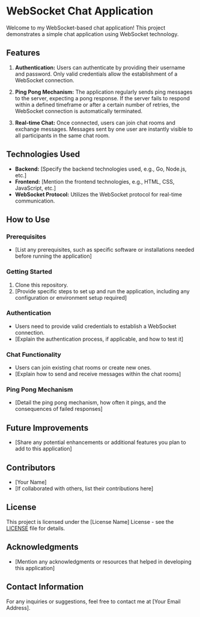 # WebSocket Chat Application

Welcome to my WebSocket-based chat application! This project demonstrates a simple chat application using WebSocket technology.

## Features

1. **Authentication:** Users can authenticate by providing their username and password. Only valid credentials allow the establishment of a WebSocket connection.
   
2. **Ping Pong Mechanism:** The application regularly sends ping messages to the server, expecting a pong response. If the server fails to respond within a defined timeframe or after a certain number of retries, the WebSocket connection is automatically terminated.
   
3. **Real-time Chat:** Once connected, users can join chat rooms and exchange messages. Messages sent by one user are instantly visible to all participants in the same chat room.

## Technologies Used

- **Backend:** [Specify the backend technologies used, e.g., Go, Node.js, etc.]
- **Frontend:** [Mention the frontend technologies, e.g., HTML, CSS, JavaScript, etc.]
- **WebSocket Protocol:** Utilizes the WebSocket protocol for real-time communication.

## How to Use

### Prerequisites

- [List any prerequisites, such as specific software or installations needed before running the application]

### Getting Started

1. Clone this repository.
2. [Provide specific steps to set up and run the application, including any configuration or environment setup required]
   
### Authentication

- Users need to provide valid credentials to establish a WebSocket connection.
- [Explain the authentication process, if applicable, and how to test it]

### Chat Functionality

- Users can join existing chat rooms or create new ones.
- [Explain how to send and receive messages within the chat rooms]

### Ping Pong Mechanism

- [Detail the ping pong mechanism, how often it pings, and the consequences of failed responses]

## Future Improvements

- [Share any potential enhancements or additional features you plan to add to this application]

## Contributors

- [Your Name]
- [If collaborated with others, list their contributions here]

## License

This project is licensed under the [License Name] License - see the [LICENSE](LICENSE) file for details.

## Acknowledgments

- [Mention any acknowledgments or resources that helped in developing this application]

## Contact Information

For any inquiries or suggestions, feel free to contact me at [Your Email Address].
